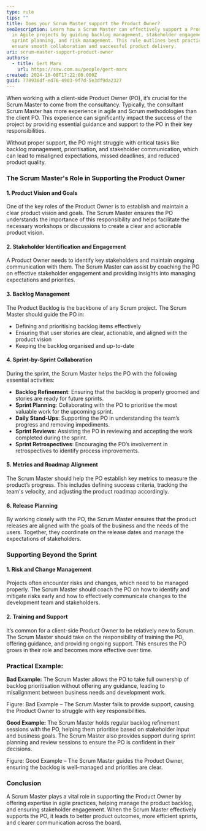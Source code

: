 ```yaml
---
type: rule
tips: ""
title: Does your Scrum Master support the Product Owner?
seoDescription: Learn how a Scrum Master can effectively support a Product Owner
  in Agile projects by guiding backlog management, stakeholder engagement,
  sprint planning, and risk management. This rule outlines best practices to
  ensure smooth collaboration and successful product delivery.
uri: scrum-master-support-product-owner
authors:
  - title: Gert Marx
    url: https://ssw.com.au/people/gert-marx
created: 2024-10-08T17:22:00.000Z
guid: 778936df-ed76-4903-9f7d-5e3df9da2327
---
```

When working with a client-side Product Owner (PO), it’s crucial for the Scrum Master to come from the consultancy. Typically, the consultant Scrum Master has more experience in agile and Scrum methodologies than the client PO. This experience can significantly impact the success of the project by providing essential guidance and support to the PO in their key responsibilities.

Without proper support, the PO might struggle with critical tasks like backlog management, prioritisation, and stakeholder communication, which can lead to misaligned expectations, missed deadlines, and reduced product quality.
            
<!--endintro-->

### The Scrum Master's Role in Supporting the Product Owner

#### 1. **Product Vision and Goals**
One of the key roles of the Product Owner is to establish and maintain a clear product vision and goals. The Scrum Master ensures the PO understands the importance of this responsibility and helps facilitate the necessary workshops or discussions to create a clear and actionable product vision.

#### 2. **Stakeholder Identification and Engagement**
A Product Owner needs to identify key stakeholders and maintain ongoing communication with them. The Scrum Master can assist by coaching the PO on effective stakeholder engagement and providing insights into managing expectations and priorities.

#### 3. **Backlog Management**
The Product Backlog is the backbone of any Scrum project. The Scrum Master should guide the PO in:
- Defining and prioritising backlog items effectively
- Ensuring that user stories are clear, actionable, and aligned with the product vision
- Keeping the backlog organised and up-to-date

#### 4. **Sprint-by-Sprint Collaboration**
During the sprint, the Scrum Master helps the PO with the following essential activities:
- **Backlog Refinement**: Ensuring that the backlog is properly groomed and stories are ready for future sprints.
- **Sprint Planning**: Collaborating with the PO to prioritise the most valuable work for the upcoming sprint.
- **Daily Stand-Ups**: Supporting the PO in understanding the team’s progress and removing impediments.
- **Sprint Reviews**: Assisting the PO in reviewing and accepting the work completed during the sprint.
- **Sprint Retrospectives**: Encouraging the PO’s involvement in retrospectives to identify process improvements.

#### 5. **Metrics and Roadmap Alignment**
The Scrum Master should help the PO establish key metrics to measure the product’s progress. This includes defining success criteria, tracking the team's velocity, and adjusting the product roadmap accordingly.

#### 6. **Release Planning**
By working closely with the PO, the Scrum Master ensures that the product releases are aligned with the goals of the business and the needs of the users. Together, they coordinate on the release dates and manage the expectations of stakeholders.

### Supporting Beyond the Sprint

#### 1. **Risk and Change Management**
Projects often encounter risks and changes, which need to be managed properly. The Scrum Master should coach the PO on how to identify and mitigate risks early and how to effectively communicate changes to the development team and stakeholders.

#### 2. **Training and Support**
It’s common for a client-side Product Owner to be relatively new to Scrum. The Scrum Master should take on the responsibility of training the PO, offering guidance, and providing ongoing support. This ensures the PO grows in their role and becomes more effective over time.

### Practical Example: 

**Bad Example:**
The Scrum Master allows the PO to take full ownership of backlog prioritisation without offering any guidance, leading to misalignment between business needs and development work.

Figure: Bad Example – The Scrum Master fails to provide support, causing the Product Owner to struggle with key responsibilities.

**Good Example:**
The Scrum Master holds regular backlog refinement sessions with the PO, helping them prioritise based on stakeholder input and business goals. The Scrum Master also provides support during sprint planning and review sessions to ensure the PO is confident in their decisions.

Figure: Good Example – The Scrum Master guides the Product Owner, ensuring the backlog is well-managed and priorities are clear.

### Conclusion

A Scrum Master plays a vital role in supporting the Product Owner by offering expertise in agile practices, helping manage the product backlog, and ensuring stakeholder engagement. When the Scrum Master effectively supports the PO, it leads to better product outcomes, more efficient sprints, and clearer communication across the board.
